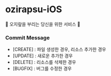 # ozirapsu-iOS
🤗 오지랖을 부리는 당신을 위한 서비스 🤗



### Commit Message

* [CREATE] : 파일 생성한 경우, 리소스 추가한 경우
* [UPDATE] : 새로운 추가한 경우
* [DELETE] : 리소스를 삭제한 경우
* [BUGFIX] : 버그를 수정한 경우

 


